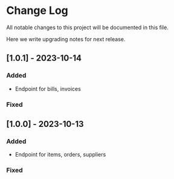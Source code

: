 # Change Log

All notable changes to this project will be documented in this file.

Here we write upgrading notes for next release.

## [1.0.1] - 2023-10-14

### Added

- Endpoint for bills, invoices

### Fixed

## [1.0.0] - 2023-10-13

### Added

- Endpoint for items, orders, suppliers

### Fixed
